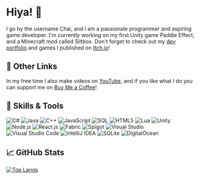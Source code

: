 # Hiya! 👋
I go by the username Chai, and I am a passionate programmer and aspiring game developer. I'm currently working on my first Unity game Paddle Effect, and a Minecraft mod called Siltbox. Don't forget to check out my [dev portfolio](https://chailotl.dev) and games I published on [Itch.io](https://chailotl.itch.io)!

## 🔗 Other Links
In my free time I also make videos on [YouTube](https://www.youtube.com/Chailotl), and if you like what I do you can support me on [Buy Me a Coffee](https://www.buymeacoff.ee/chailotl)!

## 🔧 Skills & Tools
![C#](https://img.shields.io/badge/lang-C%23-4CAF50)
![Java](https://img.shields.io/badge/lang-Java-4CAF50)
![C++](https://img.shields.io/badge/lang-C%2B%2B-4CAF50)
![JavaScript](https://img.shields.io/badge/lang-JavaScript-4CAF50)
![SQL](https://img.shields.io/badge/lang-SQL-4CAF50)
![HTML5](https://img.shields.io/badge/lang-HTML5-4CAF50)
![Lua](https://img.shields.io/badge/lang-Lua-4CAF50)
![Unity](https://img.shields.io/badge/game%20engine-Unity-lightgray)
![Node.js](https://img.shields.io/badge/runtime-Node.js-lightgray)
![React.js](https://img.shields.io/badge/library-React.js-lightgray)
![Fabric](https://img.shields.io/badge/toolchain-Fabric-lightgray)
![Spigot](https://img.shields.io/badge/api-Spigot-lightgray)
![Visual Studio](https://img.shields.io/badge/editor-Visual%20Studio-865FC5)
![Visual Studio Code](https://img.shields.io/badge/editor-Visual%20Studio%20Code-865FC5)
![IntelliJ IDEA](https://img.shields.io/badge/editor-IntelliJ%20IDEA-865FC5)
![SQLite](https://img.shields.io/badge/database-SQLite-0080FF)
![DigitalOcean](https://img.shields.io/badge/cloud-DigitalOcean-0080FF)

## 📈 GitHub Stats
[![Top Langs](https://github-readme-stats.vercel.app/api/top-langs/?username=Chailotl&theme=tokyonight&layout=compact&hide=HLSL,ShaderLab)](https://github.com/anuraghazra/github-readme-stats)

<!--
**VanillaChai/VanillaChai** is a ✨ _special_ ✨ repository because its `README.md` (this file) appears on your GitHub profile.

Here are some ideas to get you started:

- 🔭 I’m currently working on ...
- 🌱 I’m currently learning ...
- 👯 I’m looking to collaborate on ...
- 🤔 I’m looking for help with ...
- 💬 Ask me about ...
- 📫 How to reach me: ...
- 😄 Pronouns: ...
- ⚡ Fun fact: ...
-->
